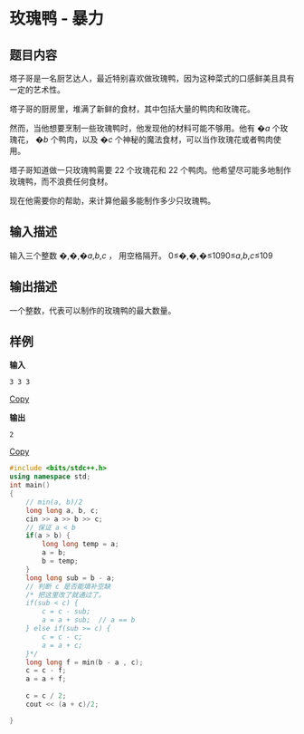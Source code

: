 # 玫瑰鸭 - 暴力

## 题目内容

塔子哥是一名厨艺达人，最近特别喜欢做玫瑰鸭，因为这种菜式的口感鲜美且具有一定的艺术性。

塔子哥的厨房里，堆满了新鲜的食材，其中包括大量的鸭肉和玫瑰花。

然而，当他想要烹制一些玫瑰鸭时，他发现他的材料可能不够用。他有 �*a* 个玫瑰花， �*b* 个鸭肉，以及 �*c* 个神秘的魔法食材，可以当作玫瑰花或者鸭肉使用。

塔子哥知道做一只玫瑰鸭需要 22 个玫瑰花和 22 个鸭肉。他希望尽可能多地制作玫瑰鸭，而不浪费任何食材。

现在他需要你的帮助，来计算他最多能制作多少只玫瑰鸭。

## 输入描述

输入三个整数 �,�,�*a*,*b*,*c* ， 用空格隔开。 0≤�,�,�≤1090≤*a*,*b*,*c*≤109

## 输出描述

一个整数，代表可以制作的玫瑰鸭的最大数量。

## 样例

**输入**

```none
3 3 3
```

[Copy](javascript:;)

**输出**

```none
2
```

[Copy](javascript:;)

```c++
#include <bits/stdc++.h>
using namespace std;
int main()
{
    // min(a, b)/2
    long long a, b, c;
    cin >> a >> b >> c;
    // 保证 a < b
    if(a > b) {
        long long temp = a;
        a = b;
        b = temp;
    }
    long long sub = b - a;
    // 判断 c 是否能填补空缺
    /* 把这里改了就通过了。
    if(sub < c) {
        c = c - sub;
        a = a + sub;  // a == b
    } else if(sub >= c) {
        c = c - c;
        a = a + c;
    }*/
    long long f = min(b - a , c);
    c = c - f;
    a = a + f;
    
    c = c / 2;
    cout << (a + c)/2;

}
```





